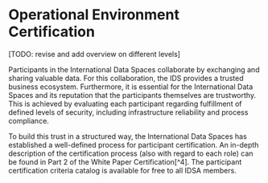 # Operational Environment Certification

[TODO: revise and add overview on different levels]

Participants in the International Data Spaces collaborate by exchanging
and sharing valuable data. For this collaboration, the IDS provides a
trusted business ecosystem. Furthermore, it is essential for the
International Data Spaces and its reputation that the participants
themselves are trustworthy. This is achieved by evaluating each
participant regarding fulfillment of defined levels of security,
including infrastructure reliability and process compliance.

To build this trust in a structured way, the International Data Spaces
has established a well-defined process for participant certification. An
in-depth description of the certification process (also with regard to
each role) can be found in Part 2 of the White Paper Certification[^4].
The participant certification criteria catalog is available for free to
all IDSA members.
